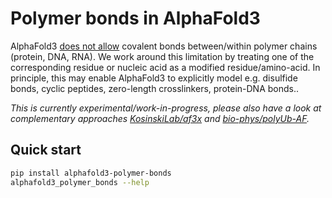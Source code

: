 # Polymer bonds in AlphaFold3
AlphaFold3
[does not allow](https://github.com/google-deepmind/alphafold3/blob/main/docs/input.md#bonds)
covalent bonds between/within polymer chains (protein, DNA, RNA).
We work around this limitation by treating one of the corresponding residue or nucleic acid as a modified residue/amino-acid.
In principle, this may enable AlphaFold3 to explicitly model e.g. disulfide bonds, cyclic peptides, zero-length crosslinkers, protein-DNA bonds..

*This is currently experimental/work-in-progress, please also have a look at complementary approaches
[KosinskiLab/af3x](https://github.com/KosinskiLab/af3x)
and
[bio-phys/polyUb-AF](https://github.com/bio-phys/polyUb-AF).*

## Quick start
```bash
pip install alphafold3-polymer-bonds
alphafold3_polymer_bonds --help
```
